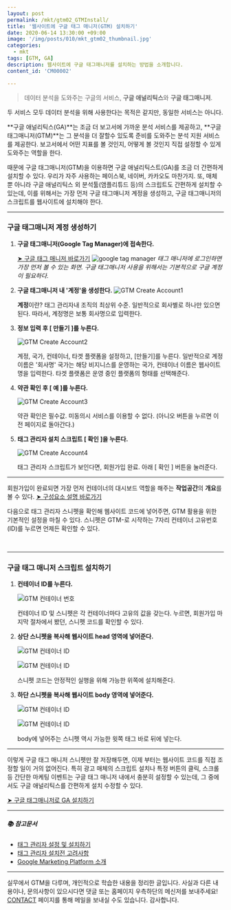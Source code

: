 ```yaml
---
layout: post
permalink: /mkt/gtm02_GTMInstall/
title: '웹사이트에 구글 태그 매니저(GTM) 설치하기'
date: 2020-06-14 13:30:00 +09:00
image: '/img/posts/010/mkt_gtm02_thumbnail.jpg'
categories:
  - mkt
tags: [GTM, GA]
description: 웹사이트에 구글 태그매니저를 설치하는 방법을 소개합니다.
content_id: 'CM00002'

---
```


> 데이터 분석을 도와주는 구글의 서비스, **구글 애널리틱스**와 **구글 태그매니저**.

두 서비스 모두 데이터 분석을 위해 사용한다는 목적은 같지만, 동일한 서비스는 아니다.

**구글 애널리틱스(GA)**는 조금 더 보고서에 가까운 분석 서비스를 제공하고, **구글 태그매니저(GTM)**는 그 분석을 더 잘할수 있도록 준비를 도와주는 분석 지원 서비스를 제공한다. 보고서에서 어떤 지표를 볼 것인지, 어떻게 볼 것인지 직접 설정할 수 있게 도와주는 역할을 한다.

때문에 구글 태그매니저(GTM)을 이용하면 구글 애널리틱스트(GA)를 조금 더 간편하게 설치할 수 있다. 우리가 자주 사용하는 페이스북, 네이버, 카카오도 마찬가지. 또, 매체 뿐 아니라 구글 애널리틱스 외 분석툴(앰플리튜드 등)의 스크립트도 간편하게 설치할 수 있는데, 이를 위해서는 가장 먼저 구글 태그매니저 계정을 생성하고, 구글 태그매니저의 스크립트를 웹사이트에 설치해야 한다.

------

### 구글 태그매니저 계정 생성하기

1. **구글 태그매니저(Google Tag Manager)에 접속한다.**

   [➤ 구글 태그 매니저 바로가기](https://tagmanager.google.com/)
   ![google tag manager](/img/posts/010/01.jpg)
   *태그 매니저에 로그인하면 가장 먼저 볼 수 있는 화면. 구글 태그매니저 사용을 위해서는 기본적으로 구글 계정이 필요하다.*

2. **구글 태그매니저 내 '계정'을 생성한다.**
   ![GTM Create Account1](/img/posts/010/02.jpg)

   **계정**이란? 태그 관리자내 조직의 최상위 수준. 일반적으로 회사별로 하나만 있으면 된다. 따라서, 계정명은 보통 회사명으로 입력한다.

3. **정보 입력 후 [ 만들기 ]를 누른다.**

   ![GTM Create Account2](/img/posts/010/03.jpg)

   계정, 국가, 컨테이너, 타겟 플랫폼을 설정하고, [만들기]를 누른다. 일반적으로 계정 이름은 '회사명' 국가는 해당 비지니스를 운영하는 국가, 컨테이너 이름은 웹사이트 명을 입력한다. 타겟 플랫폼은 운영 중인 플랫폼의 형태를 선택해준다.

4. **약관 확인 후 [  예  ]를 누른다.**

   ![GTM Create Account3](/img/posts/010/04.jpg)

   약관 확인은 필수값. 미동의시 서비스를 이용할 수 없다. (아니오 버튼을 누르면 이전 페이지로 돌아간다.)

5. **태그 관리자 설치 스크립트 [ 확인 ]을 누른다.**

   ![GTM Create Account4](/img/posts/010/05.jpg)

   태그 관리자 스크립트가 보인다면, 회원가입 완료. 아래 [ 확인 ] 버튼을 눌러준다.

------

회원가입이 완료되면 가장 먼저 컨테이너의 대시보드 역할을 해주는 **작업공간**의 **개요**를 볼 수 있다. [➤ 구성요소 설명 바로가기](https://nohze.com/mkt/gtm01_introduce/)

다음으로 태그 관리자 스니펫을 확인해 웹사이트 코드에 넣어주면, GTM 활용을 위한 기본적인 설정을 마칠 수 있다. 스니펫은 GTM-로 시작하는 7자리 컨테이너 고유번호(ID)를 누르면 언제든 확인할 수 있다.

<br>

------

### 구글 태그 매니저 스크립트 설치하기

1. **컨테이너 ID를 누른다.**

   ![GTM 컨테이너 번호](/img/posts/010/06.jpg)

   컨테이너 ID 및 스니펫은 각 컨테이너마다 고유의 값을 갖는다. 누르면, 회원가입 마지막 절차에서 봤던, 스니펫 코드를 확인할 수 있다.

2. **상단 스니펫을 복사해 웹사이트 head 영역에 넣어준다.**

   ![GTM 컨테이너 ID](/img/posts/010/07.jpg)

   ![GTM 컨테이너 ID](/img/posts/010/08.jpg)

   스니펫 코드는 안정적인 실행을 위해 가능한 위쪽에 설치해준다.

3. **하단 스니펫을 복사해 웹사이트 body 영역에 넣어준다.**

   ![GTM 컨테이너 ID](/img/posts/010/09.jpg)

   ![GTM 컨테이너 ID](/img/posts/010/10.jpg)

   body에 넣어주는 스니펫 역시 가능한 윗쪽 <body>태그 바로 뒤에 넣는다.

------

이렇게 구글 태그 매니저 스니펫만 잘 저장해두면, 이제 부터는 웹사이트 코드를 직접 조정할 일이 거의 없어진다. 특히 광고 매체의 스크립트 설치나 특정 버튼의 클릭, 스크롤 등 간단한 마케팅 이벤트는 구글 태그 매니저 내에서 충분히 설정할 수 있는데, 그 중에서도 구글 애널리틱스를 간편하게 설치 수정할 수 있다.

[➤ 구글 태그매니저로 GA 설치하기](https://nohze.com/mkt/gtm03_GAInstall/)

------

##### 📚 참고문서

- [태그 관리자 설정 및 설치하기](https://support.google.com/tagmanager/answer/6103696)
- [태그 관리자 설치전 고려사항](https://support.google.com/tagmanager/answer/6103576)
- [Google Marketing Platform 소개](https://support.google.com/tagmanager/answer/9031231)

------

실무에서 GTM을 다루며, 개인적으로 학습한 내용을 정리한 글입니다. 사실과 다른 내용이나, 문의사항이 있으시다면 댓글 또는 홈페이지 우측하단의 메신저를 보내주세요! [CONTACT](https://nohze.com/contact) 페이지를 통해 메일을 보내실 수도 있습니다. 감사합니다.<br><br>
